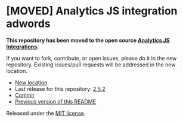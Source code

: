 
# [MOVED] Analytics JS integration adwords

**This repository has been moved to the open source [Analytics JS Integrations](https://github.com/segmentio/analytics.js-integrations).**

If you want to fork, contribute, or open issues, please do it in the new repository. Existing issues/pull requests will be addressed in the new location.

* [New location](https://github.com/segmentio/analytics.js-integrations/tree/master/integrations/adwords)
* Last release for this repository: [2.5.2](https://github.com/segment-integrations/analytics.js-integration-adwords/releases/tag/2.5.2)
* [Commit](https://github.com/segmentio/analytics.js-integrations/commit/81846a3da9ab4bbb0c4d2c1fc29cd6e81c7a112a)
* [Previous version of this README](README-OLD.md)

Released under the [MIT license](LICENSE).
